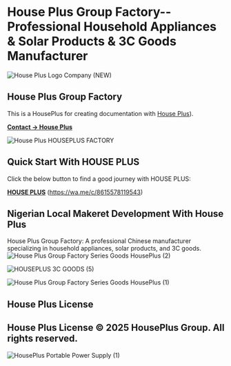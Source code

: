 # House Plus Group Factory--Professional Household Appliances &amp; Solar Products &amp; 3C Goods Manufacturer

![House Plus Logo Company (NEW)](https://github.com/user-attachments/assets/5da662d0-2fd2-44d7-aecf-86e5dea1311e)

## House Plus Group Factory

This is a HousePlus for creating documentation with [House Plus](https://wa.me/c/8615578119543)).

[**Contact → House Plus**](https://wa.me/c/8615578119543)


![House Plus HOUSEPLUS FACTORY](https://github.com/user-attachments/assets/efdb4f94-8a6e-473a-88db-0c3145011938)


## Quick Start With HOUSE PLUS

Click the below button to find a good journey with HOUSE PLUS:

[**HOUSE PLUS**](https://wa.me/c/8615578119543) (https://wa.me/c/8615578119543)

## Nigerian Local Makeret Development With House Plus

House Plus Group Factory: A professional Chinese manufacturer specializing in household appliances, solar products, and 3C goods.
![House Plus Group Factory Series Goods HousePlus (2)](https://github.com/user-attachments/assets/ee808429-f7b5-4f24-b20b-bd6a9ef3f0a9)

![HOUSEPLUS 3C GOODS (5)](https://github.com/user-attachments/assets/7ae9dba5-da1d-4da2-8991-9e2b0d4d1716)

![House Plus Group Factory Series Goods HousePlus (1)](https://github.com/user-attachments/assets/c362fa61-d9e9-4559-852c-a2cb4ab7e748)

## House Plus License


## House Plus License © 2025 HousePlus Group. All rights reserved.








![HousePlus Portable Power Supply (1)](https://github.com/user-attachments/assets/43b59d25-38fd-472e-9f80-7cb4b9d0d320)


